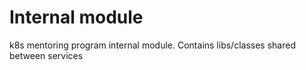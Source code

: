 # Internal module 

k8s mentoring program internal module. Contains libs/classes shared between services 